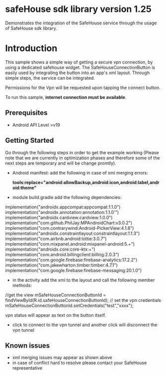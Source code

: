 safeHouse sdk library version 1.25
==================================

Demonstrates the integration of the SafeHouse service through the usage of SafeHouse sdk library.


Introduction
============

This sample shows a simple way of getting a secure vpn connection, by using a dedicated safehouse widget.
The SafeHouseConnectionButton is easily used by integrating the button into an app's xml layout.
Through simple steps, the service can be integrated.

Permissions for the Vpn will be requested upon tapping the connect button.

To run this sample, **internet connection must be available**.


Prerequisites
--------------
- Android API Level >v19

Getting Started
---------------

Go through the following steps in order to get the example working (Please note that we are currently in optimization phases and therefore some of the next steps are temporary and will be change promtly).

- Android manifest: add the following in case of xml merging errors:

  **tools:replace="android:allowBackup,android:icon,android:label,android:theme"**

- module build.gradle
add the following dependencies:

implementation("androidx.appcompat:appcompat:1.1.0")
implementation("androidx.annotation:annotation:1.1.0'")
implementation("androidx.cardview:cardview:1.0.0")
implementation("com.github.PhilJay:MPAndroidChart:v3.0.2")
implementation("com.contrarywind:Android-PickerView:4.1.8")
implementation("androidx.constraintlayout:constraintlayout:1.1.3")
implementation("com.airbnb.android:lottie:3.0.7")
implementation("com.mixpanel.android:mixpanel-android:5.+")
implementation("androidx.core:core-ktx:+")
implementation("com.android.billingclient:billing:2.0.3")
implementation("com.google.firebase:firebase-analytics:17.2.2")
implementation("com.jakewharton.timber:timber:4.7.1")
implementation("com.google.firebase:firebase-messaging:20.1.0")

- in the activity add the xml to the layout and call the following member methods:

//get the view
   mSafeHouseConnectionButtonId = findViewById(R.id.safeHouseConnectionButtonId);
   // set the vpn credentials
   mSafeHouseConnectionButtonId.setCredentials("test","xxxx");
   
   vpn status will appear as text on the button itself.

- click to connect to the vpn tunnel and another click will disconnect the vpn tunnel

Known issues
------------
- xml merging issues may appear as shown above
- in case of conflict hard to resolve please contact your SafeHouse representative
    
  
  
  
